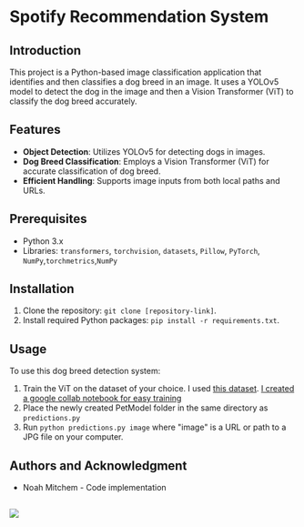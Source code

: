 # Spotify Recommendation System

## Introduction
This project is a Python-based image classification application that identifies and then classifies a dog breed in an image. It uses a YOLOv5 model to detect the dog in the image and then a Vision Transformer (ViT) to classify the dog breed accurately.

## Features
- **Object Detection**: Utilizes YOLOv5 for detecting dogs in images.
- **Dog Breed Classification**: Employs a Vision Transformer (ViT) for accurate classification of dog breed.
- **Efficient Handling**: Supports image inputs from both local paths and URLs.

## Prerequisites
- Python 3.x
- Libraries: `transformers`, `torchvision`, `datasets`, `Pillow`, `PyTorch`, `NumPy`,`torchmetrics`,`NumPy`

## Installation
1. Clone the repository: `git clone [repository-link]`.
2. Install required Python packages: `pip install -r requirements.txt`.

## Usage
To use this dog breed detection system:
1. Train the ViT on the dataset of your choice. I used [this dataset](http://vision.stanford.edu/aditya86/ImageNetDogs/). [I created a google collab notebook for easy training](https://colab.research.google.com/drive/1vg3G4hzn8C-l3JlMXBzPLo1V7WbX0WU3?usp=sharing)
2. Place the newly created PetModel folder in the same directory as `predictions.py`
3. Run `python predictions.py image` where "image" is a URL or path to a JPG file on your computer.
## Authors and Acknowledgment
- Noah Mitchem - Code implementation
## 
![](http://media4.giphy.com/media/v1.Y2lkPTc5MGI3NjExbm54aWxtcDAybDl0cGVpenNuODltc3Q2d3JpdGkwYjMyYWExMDZzbiZlcD12MV9pbnRlcm5hbF9naWZfYnlfaWQmY3Q9Zw/uDa8i4tHogwuppZpQA/giphy.gif)
